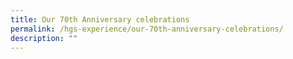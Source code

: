 ```yaml
---
title: Our 70th Anniversary celebrations
permalink: /hgs-experience/our-70th-anniversary-celebrations/
description: ""
---
```

